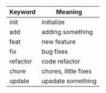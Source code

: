 | Keyword  | Meaning              |
| -------- | -------------------- |
| init     | initialize           |
| add      | adding something     |
| feat     | new feature          |
| fix      | bug fixes            |
| refactor | code refactor        |
| chore    | chores, little fixes |
| update   | upadate something    |

